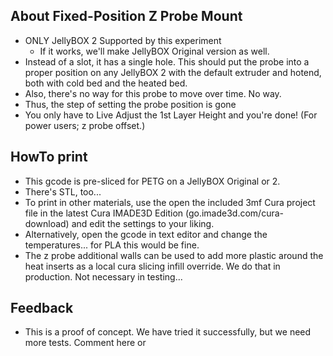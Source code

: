 ## About Fixed-Position Z Probe Mount
- ONLY JellyBOX 2 Supported by this experiment
    - If it works, we'll make JellyBOX Original version as well. 
- Instead of a slot, it has a single hole. This should put the probe into a proper position on any JellyBOX 2 with the default extruder and hotend, both with cold bed and the heated bed. 
- Also, there's no way for this probe to move over time. No way. 
- Thus, the step of setting the probe position is gone
- You only have to Live Adjust the 1st Layer Height and you're done! (For power users; z probe offset.)

## HowTo print
- This gcode is pre-sliced for PETG on a JellyBOX Original or 2.
- There's STL, too... 
- To print in other materials, use the open the included 3mf Cura project file in the latest Cura IMADE3D Edition (go.imade3d.com/cura-download) and edit the settings to your liking. 
- Alternatively, open the gcode in text editor and change the temperatures... for PLA this would be fine.
- The z probe additional walls can be used to add more plastic around the heat inserts as a local cura slicing infill override. We do that in production. Not necessary in testing... 

## Feedback
- This is a proof of concept. We have tried it successfully, but we need more tests. Comment here or 
